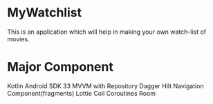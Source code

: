 # MyWatchlist
This is an application which will help in making your own watch-list of movies.
# Major Component
Kotlin
Android SDK 33
MVVM with Repository
Dagger Hilt
Navigation Component(fragments)
Lottie
Coil
Coroutines
Room
